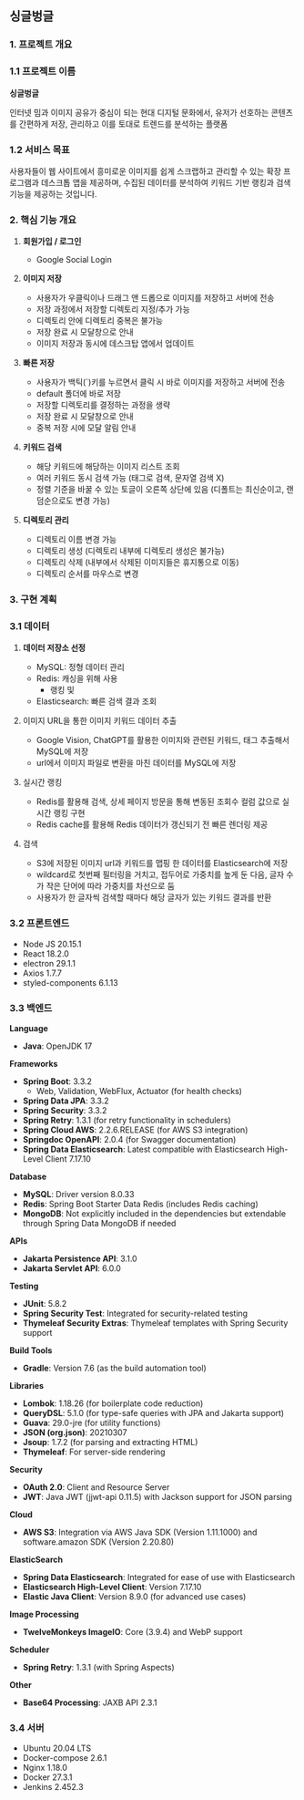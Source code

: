 
## 싱글벙글

### **1. 프로젝트 개요**

### **1.1 프로젝트 이름**

**싱글벙글**

인터넷 밈과 이미지 공유가 중심이 되는 현대 디지털 문화에서, 유저가 선호하는 콘텐츠를 간편하게 저장, 관리하고 이를 토대로 트렌드를 분석하는 플랫폼

### **1.2 서비스 목표**

사용자들이 웹 사이트에서 흥미로운 이미지를 쉽게 스크랩하고 관리할 수 있는 확장 프로그램과 데스크톱 앱을 제공하며, 수집된 데이터를 분석하여 키워드 기반 랭킹과 검색 기능을 제공하는 것입니다.

### **2. 핵심 기능 개요**

1. **회원가입 / 로그인**
    - Google Social Login 

2. **이미지 저장**
    - 사용자가 우클릭이나 드래그 앤 드롭으로 이미지를 저장하고 서버에 전송
    - 저장 과정에서 저장할 디렉토리 지정/추가 가능 
    - 디렉토리 안에 디렉토리 중복은 불가능
    - 저장 완료 시 모달창으로 안내
    - 이미지 저장과 동시에 데스크탑 앱에서 업데이트 

3. **빠른 저장**
    - 사용자가 백틱(`)키를 누르면서 클릭 시 바로 이미지를 저장하고 서버에 전송
    - default 폴더에 바로 저장
    - 저장할 디렉토리를 결정하는 과정을 생략
    - 저장 완료 시 모달창으로 안내
    - 중복 저장 시에 모달 알림 안내

4. **키워드 검색**
    - 해당 키워드에 해당하는 이미지 리스트 조회
    - 여러 키워드 동시 검색 가능 (태그로 검색, 문자열 검색 X)
    - 정렬 기준을 바꿀 수 있는 토글이 오른쪽 상단에 있음 (디폴트는 최신순이고, 랜덤순으로도 변경 가능)

5. **디렉토리 관리**
    - 디렉토리 이름 변경 가능
    - 디렉토리 생성 (디렉토리 내부에 디렉토리 생성은 불가능)
    - 디렉토리 삭제 (내부에서 삭제된 이미지들은 휴지통으로 이동)
    - 디렉토리 순서를 마우스로 변경
    
### **3. 구현 계획**

### **3.1** 데이터

1. **데이터 저장소 선정**
    - MySQL: 정형 데이터 관리
    - Redis: 캐싱을 위해 사용 
        - 랭킹 및 
    - Elasticsearch: 빠른 검색 결과 조회 

2. 이미지 URL을 통한 이미지 키워드 데이터 추출 
    - Google Vision, ChatGPT를 활용한 이미지와 관련된 키워드, 태그 추출해서 MySQL에 저장 
    - url에서 이미지 파일로 변환을 마친 데이터를 MySQL에 저장 

3. 실시간 랭킹 
    - Redis를 활용해 검색, 상세 페이지 방문을 통해 변동된 조회수 컬럼 값으로 실시간 랭킹 구현 
    - Redis cache를 활용해 Redis 데이터가 갱신되기 전 빠른 렌더링 제공
    
4. 검색 
    - S3에 저장된 이미지 url과 키워드를 맵핑 한 데이터를 Elasticsearch에 저장 
    - wildcard로 첫번째 필터링을 거치고, 접두어로 가중치를 높게 둔 다음, 글자 수가 작은 단어에 따라 가중치를 차선으로 둠
    - 사용자가 한 글자씩 검색할 때마다 해당 글자가 있는 키워드 결과를 반환 


### **3.2** 프론트엔드

- Node JS 20.15.1
- React 18.2.0
- electron 29.1.1
- Axios 1.7.7
- styled-components 6.1.13

### **3.3** 백엔드

**Language**

- **Java**: OpenJDK 17

**Frameworks**

- **Spring Boot**: 3.3.2
    - Web, Validation, WebFlux, Actuator (for health checks)
- **Spring Data JPA**: 3.3.2
- **Spring Security**: 3.3.2
- **Spring Retry**: 1.3.1 (for retry functionality in schedulers)
- **Spring Cloud AWS**: 2.2.6.RELEASE (for AWS S3 integration)
- **Springdoc OpenAPI**: 2.0.4 (for Swagger documentation)
- **Spring Data Elasticsearch**: Latest compatible with Elasticsearch High-Level Client 7.17.10

**Database**

- **MySQL**: Driver version 8.0.33
- **Redis**: Spring Boot Starter Data Redis (includes Redis caching)
- **MongoDB**: Not explicitly included in the dependencies but extendable through Spring Data MongoDB if needed

**APIs**

- **Jakarta Persistence API**: 3.1.0
- **Jakarta Servlet API**: 6.0.0

**Testing**

- **JUnit**: 5.8.2
- **Spring Security Test**: Integrated for security-related testing
- **Thymeleaf Security Extras**: Thymeleaf templates with Spring Security support

**Build Tools**

- **Gradle**: Version 7.6 (as the build automation tool)

**Libraries**

- **Lombok**: 1.18.26 (for boilerplate code reduction)
- **QueryDSL**: 5.1.0 (for type-safe queries with JPA and Jakarta support)
- **Guava**: 29.0-jre (for utility functions)
- **JSON (org.json)**: 20210307
- **Jsoup**: 1.7.2 (for parsing and extracting HTML)
- **Thymeleaf**: For server-side rendering

**Security**

- **OAuth 2.0**: Client and Resource Server
- **JWT**: Java JWT (jjwt-api 0.11.5) with Jackson support for JSON parsing

**Cloud**

- **AWS S3**: Integration via AWS Java SDK (Version 1.11.1000) and software.amazon SDK (Version 2.20.80)

**ElasticSearch**

- **Spring Data Elasticsearch**: Integrated for ease of use with Elasticsearch
- **Elasticsearch High-Level Client**: Version 7.17.10
- **Elastic Java Client**: Version 8.9.0 (for advanced use cases)

**Image Processing**

- **TwelveMonkeys ImageIO**: Core (3.9.4) and WebP support

**Scheduler**

- **Spring Retry**: 1.3.1 (with Spring Aspects)

**Other**

- **Base64 Processing**: JAXB API 2.3.1

### **3.4** 서버

- Ubuntu 20.04 LTS
- Docker-compose 2.6.1
- Nginx 1.18.0
- Docker 27.3.1
- Jenkins 2.452.3

